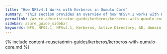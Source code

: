 ```yaml
---
title: "How NFSv4.1 Works with Kerberos in Qumulo Core"
summary: "This section provides an overview of how NFSv4.1 works with Kerberos in Qumulo Core."
permalink: /azure-administrator-guide/kerberos/kerberos-with-qumulo-core.html
sidebar: azure_guide_sidebar
keywords: NFS, NFS4.1, NFSv4.1, Kerberos, Active Directory, AD, domain, krb5
---
```


{% include content-reuse/admin-guides/kerberos/kerberos-with-qumulo-core.md %}
